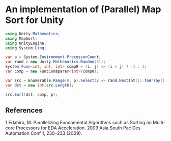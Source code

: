 # An implementation of (Parallel) Map Sort for Unity

```csharp
using Unity.Mathematics;
using MapSort;
using UnityEngine;
using System.Linq;

var p = System.Environment.ProcessorCount;
var rand = new Unity.Mathematics.Random(31);
System.Func<int, int, int> comp0 = (i, j) => (i < j) ? -1 : 1;
var comp = new FuncComaparer<int>(comp0);

var src = Enumerable.Range(0, p).Select(v => rand.NextInt()).ToArray();
var dst = new int[src.Length];

src.Sort(dst, comp, p);
```

## References
1.Edahiro, M. Parallelizing Fundamental Algorithms such as Sorting on Multi-core Processors for EDA Acceleration. 2009 Asia South Pac Des Automation Conf 1, 230–233 (2009).
